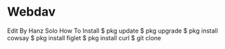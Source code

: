 # Webdav
Edit By Hanz Solo
How To Install
$ pkg update
$ pkg upgrade
$ pkg install cowsay
$ pkg install figlet
$ pkg install curl
$ git clone 
